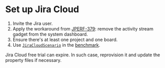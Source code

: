 # Set up Jira Cloud

1. Invite the Jira user.
2. Apply the workaround from [JPERF-379]: remove the activity stream gadget from the system dashboard.
3. Ensure there's at least one project and one board.
4. Use [`JiraCloudScenario`] in the [benchmark].

Jira Cloud free trial can expire. In such case, reprovision it and update the property files if necessary.

[JPERF-379]: https://ecosystem.atlassian.net/browse/JPERF-379
[`JiraCloudScenario`]: ../custom-vu/src/main/kotlin/jces1209/vu/JiraCloudScenario.kt
[benchmark]: ../src/test/kotlin/JiraPerformanceComparisonIT.kt
